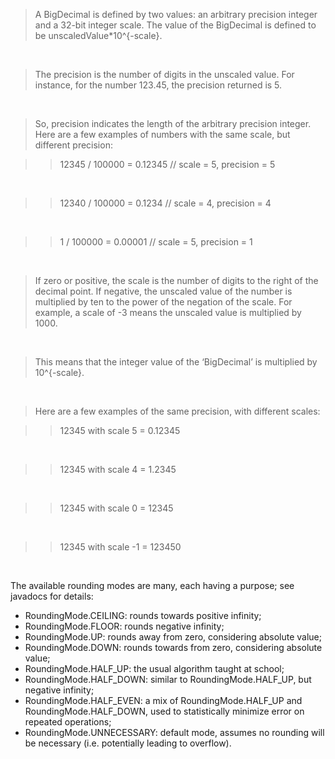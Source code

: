 > A BigDecimal is defined by two values: an arbitrary precision integer and a 32-bit integer scale. The value of the BigDecimal is defined to be unscaledValue*10^{-scale}.  

<br/>

> The precision is the number of digits in the unscaled value. For instance, for the number 123.45, the precision returned is 5.

<br/>

> So, precision indicates the length of the arbitrary precision integer. Here are a few examples of numbers with the same scale, but different precision:

>> 12345 / 100000 = 0.12345 // scale = 5, precision = 5

<br/>

>> 12340 / 100000 = 0.1234 // scale = 4, precision = 4

<br/>

>> 1 / 100000 = 0.00001 // scale = 5, precision = 1

<br/>

> If zero or positive, the scale is the number of digits to the right of the decimal point. If negative, the unscaled value of the number is multiplied by ten to the power of the negation of the scale. For example, a scale of -3 means the unscaled value is multiplied by 1000.

<br/>

> This means that the integer value of the ‘BigDecimal’ is multiplied by 10^{-scale}.

<br/>

> Here are a few examples of the same precision, with different scales:
 
>> 12345 with scale 5 = 0.12345

<br/>

>> 12345 with scale 4 = 1.2345

<br/>

>> 12345 with scale 0 = 12345

<br/>

>> 12345 with scale -1 = 123450 


<br/>

The available rounding modes are many, each having a purpose; see javadocs for details:

- RoundingMode.CEILING: rounds towards positive infinity;
- RoundingMode.FLOOR: rounds negative infinity;
- RoundingMode.UP: rounds away from zero, considering absolute value;
- RoundingMode.DOWN: rounds towards from zero, considering absolute value;
- RoundingMode.HALF_UP: the usual algorithm taught at school;
- RoundingMode.HALF_DOWN: similar to RoundingMode.HALF_UP, but negative infinity;
- RoundingMode.HALF_EVEN: a mix of RoundingMode.HALF_UP and RoundingMode.HALF_DOWN, used to statistically minimize error on repeated operations;
- RoundingMode.UNNECESSARY: default mode, assumes no rounding will be necessary (i.e. potentially leading to overflow).
